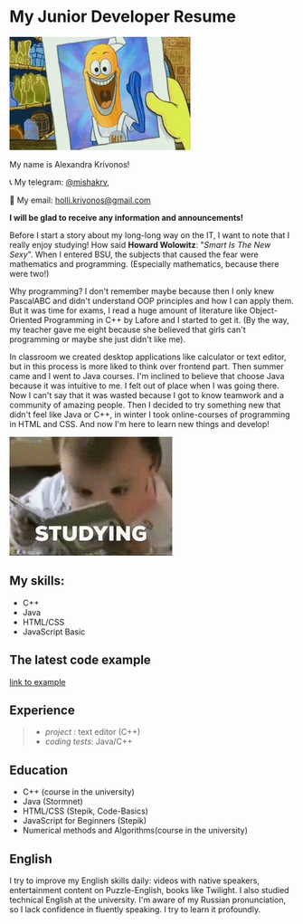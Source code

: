 # My Junior Developer Resume
![](https://github.com/AlexandraKrivonos/assets-for-cv/blob/master/ezgif-6-2b097bf2552f.gif)

My name is Alexandra Krivonos!

📞 My telegram: [@mishakrv](https://t.me/mishakrv),

📩 My email: holli.krivonos@gmail.com

**I will be glad to receive any information and announcements!**

Before I start a story about my long-long way on the IT, I want to note that I really enjoy studying! How said **Howard Wolowitz**: "*Smart Is The New Sexy*". When I entered BSU, the subjects that caused the fear were mathematics and programming. (Especially mathematics, because there were two!)

Why programming? I don't remember maybe because then I only knew PascalABC and didn't understand OOP principles and how I can apply them. But it was time for exams, I read a huge amount of literature like Object-Oriented Programming in C++ by Lafore and I started to get it. (By the way, my teacher gave me eight because she believed that girls can't programming or maybe she just didn't like me).

In classroom we created desktop applications like calculator or text editor, but in this process is more liked to think over frontend part. Then summer came and I went to Java courses. I'm inclined to believe that choose Java because it was intuitive to me. I felt out of place when I was going there. Now I can't say that it was wasted because I got to know teamwork and a community of amazing people. Then I decided to try something new that didn't feel like Java or C++, in winter I took online-courses of programming in HTML and CSS. And now I'm here to learn new things and develop!

![](https://github.com/AlexandraKrivonos/assets-for-cv/blob/master/mp42.gif)

## My skills:
- C++
- Java
- HTML/CSS
- JavaScript Basic

## The latest code example
[link to example](https://github.com/AlexandraKrivonos/assets-for-cv/blob/master/newtonMethod.java)

## Experience
> - *project* : text editor (C++)
> - *coding tests*: Java/C++

## Education
- C++ (course in the university)
- Java (Stormnet)
- HTML/CSS (Stepik, Code-Basics)
- JavaScript for Beginners (Stepik)
- Numerical methods and Algorithms(course in the university)

## English
I try to improve my English skills daily: videos with native speakers, entertainment content on Puzzle-English, books like Twilight. I also studied technical English at the university. I'm aware of my Russian pronunciation, so I lack confidence in fluently speaking. I try to learn it profoundly.